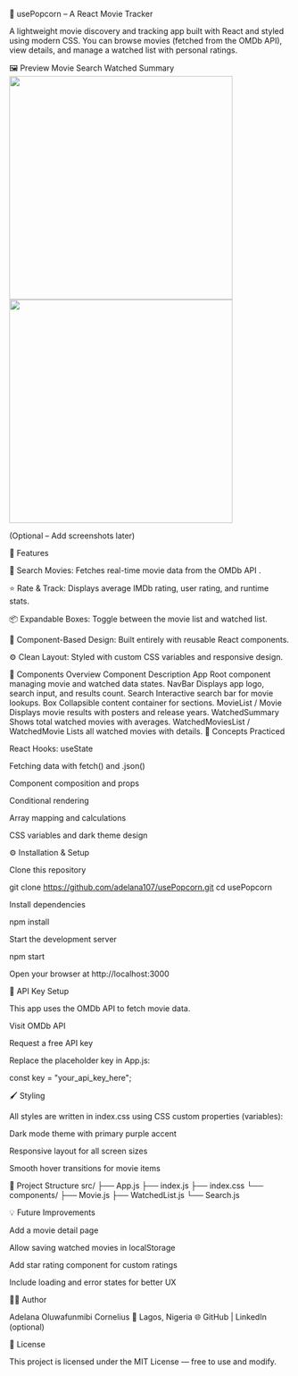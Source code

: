 🍿 usePopcorn – A React Movie Tracker

A lightweight movie discovery and tracking app built with React and styled using modern CSS.
You can browse movies (fetched from the OMDb API), view details, and manage a watched list with personal ratings.

🖼️ Preview
Movie Search Watched Summary
<img src="https://github.com/adelana107/usePopcorn-preview1.png" width="400"/> <img src="https://github.com/adelana107/usePopcorn-preview2.png" width="400"/>

(Optional – Add screenshots later)

🚀 Features

🎥 Search Movies: Fetches real-time movie data from the OMDb API
.

⭐ Rate & Track: Displays average IMDb rating, user rating, and runtime stats.

📦 Expandable Boxes: Toggle between the movie list and watched list.

💾 Component-Based Design: Built entirely with reusable React components.

⚙️ Clean Layout: Styled with custom CSS variables and responsive design.

🧩 Components Overview
Component Description
App Root component managing movie and watched data states.
NavBar Displays app logo, search input, and results count.
Search Interactive search bar for movie lookups.
Box Collapsible content container for sections.
MovieList / Movie Displays movie results with posters and release years.
WatchedSummary Shows total watched movies with averages.
WatchedMoviesList / WatchedMovie Lists all watched movies with details.
🧠 Concepts Practiced

React Hooks: useState

Fetching data with fetch() and .json()

Component composition and props

Conditional rendering

Array mapping and calculations

CSS variables and dark theme design

⚙️ Installation & Setup

Clone this repository

git clone https://github.com/adelana107/usePopcorn.git
cd usePopcorn

Install dependencies

npm install

Start the development server

npm start

Open your browser at http://localhost:3000

🔑 API Key Setup

This app uses the OMDb API to fetch movie data.

Visit OMDb API

Request a free API key

Replace the placeholder key in App.js:

const key = "your_api_key_here";

🖌️ Styling

All styles are written in index.css using CSS custom properties (variables):

Dark mode theme with primary purple accent

Responsive layout for all screen sizes

Smooth hover transitions for movie items

🧱 Project Structure
src/
├── App.js
├── index.js
├── index.css
└── components/
├── Movie.js
├── WatchedList.js
└── Search.js

💡 Future Improvements

Add a movie detail page

Allow saving watched movies in localStorage

Add star rating component for custom ratings

Include loading and error states for better UX

🧑‍💻 Author

Adelana Oluwafunmibi Cornelius
📍 Lagos, Nigeria
🌐 GitHub
| LinkedIn
(optional)

📜 License

This project is licensed under the MIT License — free to use and modify.
